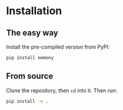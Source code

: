 # Installation

## The easy way

Install the pre-compiled version from PyPI:

```bash
pip install nemony
```

## From source

Clone the repository, then `cd` into it. Then run:

```bash
pip install -e .
```
